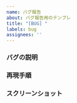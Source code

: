 ```yaml
---
name: バグ報告
about: バグ報告用のテンプレ
title: "[BUG] "
labels: bug
assignees: ''
---
```


### バグの説明
<!-- バグについてのなるべく詳細な説明を書いてください -->

### 再現手順
<!-- バグを再現させる手順がわかれば書いてください -->

### スクリーンショット
<!-- ある場合は問題を説明するためのスクリーンショットを追加してください -->
